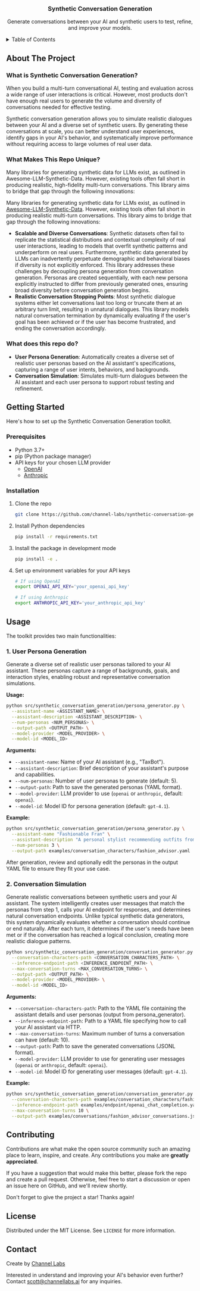 <!-- PROJECT LOGO -->
<br />
<div align="center">

<h3 align="center">Synthetic Conversation Generation </h3>

  <p align="center">
Generate conversations between your AI and synthetic users to test, refine, and improve your models.    
    <br />
  </p>
</div>

<!-- TABLE OF CONTENTS -->
<details>
  <summary>Table of Contents</summary>
  <ol>
    <li>
      <a href="#about-the-project">About The Project</a>
    </li>
    <li>
      <a href="#getting-started">Getting Started</a>
      <ul>
        <li><a href="#prerequisites">Prerequisites</a></li>
        <li><a href="#installation">Installation</a></li>
      </ul>
    </li>
    <li><a href="#usage">Usage</a></li>
    <li><a href="#contributing">Contributing</a></li>
    <li><a href="#license">License</a></li>
    <li><a href="#contact">Contact</a></li>
  </ol>
</details>


<!-- ABOUT THE PROJECT -->
## About The Project

### What is Synthetic Conversation Generation?
When you build a multi-turn conversational AI, testing and evaluation across a wide range of user interactions is critical. However, most products don't have enough real users to generate the volume and diversity of conversations needed for effective testing.

Synthetic conversation generation allows you to simulate realistic dialogues between your AI and a diverse set of synthetic users. By generating these conversations at scale, you can better understand user experiences, identify gaps in your AI's behavior, and systematically improve performance without requiring access to large volumes of real user data.

### What Makes This Repo Unique?
Many libraries for generating synthetic data for LLMs exist, as outlined in Awesome-LLM-Synthetic-Data. However, existing tools often fall short in producing realistic, high-fidelity multi-turn conversations. This library aims to bridge that gap through the following innovations:

Many libraries for generating synthetic data for LLMs exist, as outlined in [Awesome-LLM-Synthetic-Data](https://github.com/wasiahmad/Awesome-LLM-Synthetic-Data). However, existing tools often fall short in producing realistic multi-turn conversations. This library aims to bridge that gap through the following innovations:

- **Scalable and Diverse Conversations**: Synthetic datasets often fail to replicate the statistical distributions and contextual complexity of real user interactions, leading to models that overfit synthetic patterns and underperform on real users. Furthermore, synthetic data generated by LLMs can inadvertently perpetuate demographic and behavioral biases if diversity is not explicitly enforced. This library addresses these challenges by decoupling persona generation from conversation generation. Personas are created sequentially, with each new persona explicitly instructed to differ from previously generated ones, ensuring broad diversity before conversation generation begins.
- **Realistic Conversation Stopping Points**: Most synthetic dialogue systems either let conversations last too long or truncate them at an arbitrary turn limit, resulting in unnatural dialogues. This library models natural conversation termination by dynamically evaluating if the user's goal has been achieved or if the user has become frustrated, and ending the conversation accordingly.

### What does this repo do?

- **User Persona Generation**: Automatically creates a diverse set of realistic user personas based on the AI assistant's specifications, capturing a range of user intents, behaviors, and backgrounds.
- **Conversation Simulation**: Simulates multi-turn dialogues between the AI assistant and each user persona to support robust testing and refinement.

<!-- GETTING STARTED -->
## Getting Started

Here's how to set up the Synthetic Conversation Generation toolkit.

### Prerequisites

* Python 3.7+
* pip (Python package manager)
* API keys for your chosen LLM provider 
  - [OpenAI](https://platform.openai.com/docs/overview)
  - [Anthropic](https://www.anthropic.com/api)

### Installation

1. Clone the repo
   ```sh
   git clone https://github.com/channel-labs/synthetic-conversation-generation.git
   ```
2. Install Python dependencies
   ```sh
   pip install -r requirements.txt
   ```
3. Install the package in development mode
   ```sh
   pip install -e .
   ```
4. Set up environment variables for your API keys
   ```sh
   # If using OpenAI
   export OPENAI_API_KEY='your_openai_api_key'

   # If using Anthropic
   export ANTHROPIC_API_KEY='your_anthropic_api_key'
   ```

<!-- USAGE EXAMPLES -->
## Usage

The toolkit provides two main functionalities:

### 1. User Persona Generation

Generate a diverse set of realistic user personas tailored to your AI assistant. These personas capture a range of backgrounds, goals, and interaction styles, enabling robust and representative conversation simulations.

**Usage:**

```sh
python src/synthetic_conversation_generation/persona_generator.py \
  --assistant-name <ASSISTANT_NAME> \
  --assistant-description <ASSISTANT_DESCRIPTION> \
  --num-personas <NUM_PERSONAS> \
  --output-path <OUTPUT_PATH> \
  --model-provider <MODEL_PROVIDER> \
  --model-id <MODEL_ID>
```

**Arguments:**

- `--assistant-name`: Name of your AI assistant (e.g., "TaxBot").
- `--assistant-description`: Brief description of your assistant's purpose and capabilities.
- `--num-personas`: Number of user personas to generate (default: 5).
- `--output-path`: Path to save the generated personas (YAML format).
- `--model-provider`: LLM provider to use (`openai` or `anthropic`, default: `openai`).
- `--model-id`: Model ID for persona generation (default: `gpt-4.1`).

**Example:**

```sh
python src/synthetic_conversation_generation/persona_generator.py \
  --assistant-name "Fashionable Fran" \
  --assistant-description "A personal stylist recommending outfits from your wardrobe." \
  --num-personas 3 \
  --output-path examples/conversation_characters/fashion_advisor.yaml
```

After generation, review and optionally edit the personas in the output YAML file to ensure they fit your use case.

### 2. Conversation Simulation

Generate realistic conversations between synthetic users and your AI assistant. The system intelligently creates user messages that match the personas from step 1, calls your AI endpoint for responses, and determines natural conversation endpoints. Unlike typical synthetic data generators, this system dynamically evaluates whether a conversation should continue or end naturally. After each turn, it determines if the user's needs have been met or if the conversation has reached a logical conclusion, creating more realistic dialogue patterns.

```sh
python src/synthetic_conversation_generation/conversation_generator.py \
  --conversation-characters-path <CONVERSATION_CHARACTERS_PATH> \
  --inference-endpoint-path <INFERENCE_ENDPOINT_PATH> \
  --max-conversation-turns <MAX_CONVERSATION_TURNS> \
  --output-path <OUTPUT_PATH> \
  --model-provider <MODEL_PROVIDER> \
  --model-id <MODEL_ID>
```

**Arguments:**

- `--conversation-characters-path`: Path to the YAML file containing the assistant details and user personas (output from persona_generator).
- `--inference-endpoint-path`: Path to a YAML file specifying how to call your AI assistant via HTTP.
- `--max-conversation-turns`: Maximum number of turns a conversation can have (default: 10).
- `--output-path`: Path to save the generated conversations (JSONL format).
- `--model-provider`: LLM provider to use for generating user messages (`openai` or `anthropic`, default: `openai`).
- `--model-id`: Model ID for generating user messages (default: `gpt-4.1`).

**Example:**

```sh
python src/synthetic_conversation_generation/conversation_generator.py \
  --conversation-characters-path examples/conversation_characters/fashion_advisor.yaml \
  --inference-endpoint-path examples/endpoint/openai_chat_completion.yaml \
  --max-conversation-turns 10 \
  --output-path examples/conversations/fashion_advisor_conversations.jsonl
```

<!-- CONTRIBUTING -->
## Contributing

Contributions are what make the open source community such an amazing place to learn, inspire, and create. Any contributions you make are **greatly appreciated**.

If you have a suggestion that would make this better, please fork the repo and create a pull request. Otherwise, feel free to start a discussion or open an issue here on GitHub, and we'll review shortly.

Don't forget to give the project a star! Thanks again!

<!-- LICENSE -->
## License

Distributed under the MIT License. See `LICENSE` for more information.

<!-- CONTACT -->
## Contact

Create by [Channel Labs](https://channellabs.ai/)

Interested in understand and improving your AI's behavior even further? Contact scott@channellabs.ai for any inquiries.
